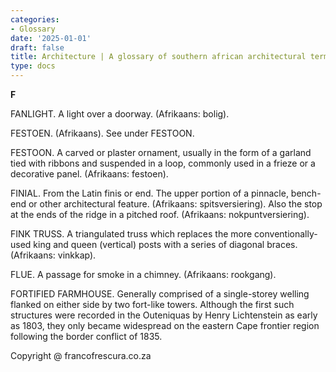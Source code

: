 ```yaml
---
categories:
- Glossary
date: '2025-01-01'
draft: false
title: Architecture | A glossary of southern african architectural terms
type: docs
---
```


**F**

FANLIGHT. A light over a doorway. (Afrikaans: bolig).

FESTOEN. (Afrikaans). See under FESTOON.

FESTOON. A carved or plaster ornament, usually in the form of a garland tied with ribbons and suspended in a loop, commonly used in a frieze or a decorative panel. (Afrikaans: festoen).

FINIAL. From the Latin finis or end. The upper portion of a pinnacle, bench-end or other architectural feature. (Afrikaans: spitsversiering). Also the stop at the ends of the ridge in a pitched roof. (Afrikaans: nokpuntversiering).

FINK TRUSS. A triangulated truss which replaces the more conventionally-used king and queen (vertical) posts with a series of diagonal braces. (Afrikaans: vinkkap).

FLUE. A passage for smoke in a chimney. (Afrikaans: rookgang).

FORTIFIED FARMHOUSE. Generally comprised of a single-storey welling flanked on either side by two fort-like towers. Although the first such structures were recorded in the Outeniquas by Henry Lichtenstein as early as 1803, they only became widespread on the eastern Cape frontier region following the border conflict of 1835.

Copyright @ francofrescura.co.za